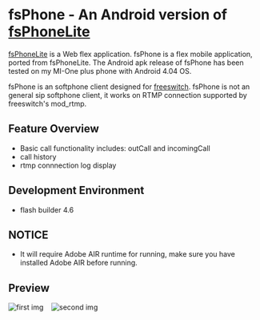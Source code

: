 # fsPhone  - An Android version of [fsPhoneLite](https://github.com/dalang/fsPhoneLite)

[fsPhoneLite](https://github.com/dalang/fsPhoneLite) is a Web flex application. 
fsPhone is a flex mobile application, ported from fsPhoneLite. The Android apk release of fsPhone has been tested on my MI-One plus phone with Android 4.04 OS.

fsPhone is an softphone client designed for [freeswitch](http://www.freeswitch.org/). 
fsPhone is not an general sip softphone client, it works on RTMP connection supported by freeswitch's mod_rtmp.

## Feature Overview
- Basic call functionality includes: outCall and incomingCall
- call history
- rtmp connnection log display

## Development Environment
- flash builder 4.6

## NOTICE
- It will require Adobe AIR runtime for running, make sure you have installed Adobe AIR before running.

## Preview
![first img](http://github.com/dalang/fsPhone/raw/master/screenshot/00.png)&nbsp;&nbsp;&nbsp;
![second img](http://github.com/dalang/fsPhone/raw/master/screenshot/01.png)